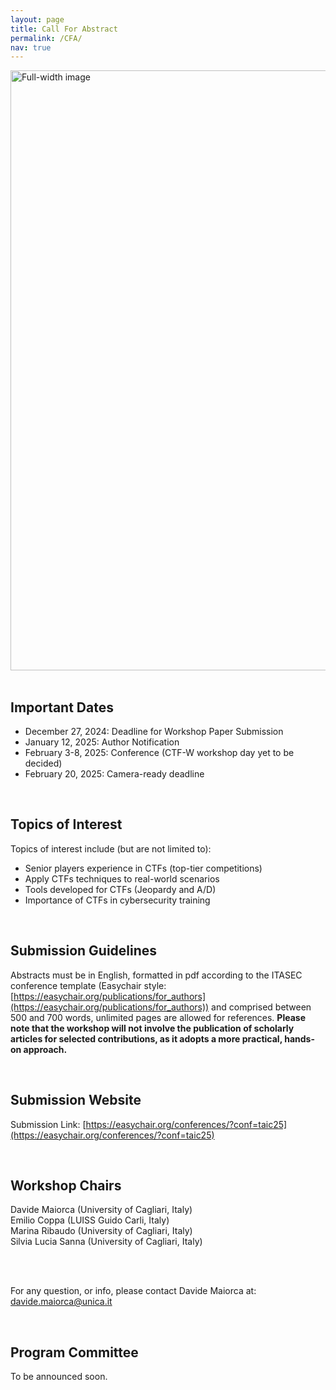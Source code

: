 ```yaml
---
layout: page
title: Call For Abstract
permalink: /CFA/
nav: true
---
```

<img src="{{ '/images/mm_cfp.png' | relative_url }}" alt="Full-width image" style="width: 100vw; height: auto; display: block;">

<br>

## Important Dates

* December 27, 2024: Deadline for Workshop Paper Submission
* January 12, 2025: Author Notification
* February 3-8, 2025: Conference (CTF-W workshop day yet to be decided)
* February 20, 2025: Camera-ready deadline

<br>

## Topics of Interest

Topics of interest include (but are not limited to):

* Senior players experience in CTFs (top-tier competitions)
* Apply CTFs techniques to real-world scenarios
* Tools developed for CTFs (Jeopardy and A/D)
* Importance of CTFs in cybersecurity training

<br>

## Submission Guidelines

Abstracts must be in English, formatted in pdf according to the ITASEC conference template (Easychair style: [https://easychair.org/publications/for_authors](https://easychair.org/publications/for_authors)) and comprised between 500 and 700 words, unlimited pages are allowed for references. **Please note that the workshop will not involve the publication of scholarly articles for selected contributions, as it adopts a more practical, hands-on approach.**

<br>

## Submission Website

Submission Link: [https://easychair.org/conferences/?conf=taic25](https://easychair.org/conferences/?conf=taic25)

<br>

## Workshop Chairs

Davide Maiorca (University of Cagliari, Italy)<br>
Emilio Coppa (LUISS Guido Carli, Italy)<br> 
Marina Ribaudo (University of Cagliari, Italy)<br>
Silvia Lucia Sanna (University of Cagliari, Italy)<br>
<br> 

<br>

For any question, or info, please contact Davide Maiorca at: [davide.maiorca@unica.it](mailto:davide.maiorca@unica.it)

<br>

## Program Committee

To be announced soon.